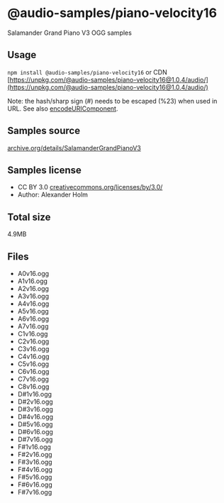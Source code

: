 # @audio-samples/piano-velocity16

Salamander Grand Piano V3 OGG samples

## Usage

`npm install @audio-samples/piano-velocity16` or CDN [https://unpkg.com/@audio-samples/piano-velocity16@1.0.4/audio/](https://unpkg.com/@audio-samples/piano-velocity16@1.0.4/audio/)

Note: the hash/sharp sign (#) needs to be escaped (%23) when used in URL. See also [encodeURIComponent](https://developer.mozilla.org/en-US/docs/Web/JavaScript/Reference/Global_Objects/encodeURIComponent).

## Samples source

[archive.org/details/SalamanderGrandPianoV3](https://archive.org/details/SalamanderGrandPianoV3)

## Samples license

- CC BY 3.0 [creativecommons.org/licenses/by/3.0/](http://creativecommons.org/licenses/by/3.0/)
- Author: Alexander Holm 

## Total size

4.9MB

## Files

- A0v16.ogg
- A1v16.ogg
- A2v16.ogg
- A3v16.ogg
- A4v16.ogg
- A5v16.ogg
- A6v16.ogg
- A7v16.ogg
- C1v16.ogg
- C2v16.ogg
- C3v16.ogg
- C4v16.ogg
- C5v16.ogg
- C6v16.ogg
- C7v16.ogg
- C8v16.ogg
- D#1v16.ogg
- D#2v16.ogg
- D#3v16.ogg
- D#4v16.ogg
- D#5v16.ogg
- D#6v16.ogg
- D#7v16.ogg
- F#1v16.ogg
- F#2v16.ogg
- F#3v16.ogg
- F#4v16.ogg
- F#5v16.ogg
- F#6v16.ogg
- F#7v16.ogg